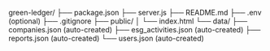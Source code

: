 green-ledger/
├── package.json
├── server.js
├── README.md
├── .env (optional)
├── .gitignore
├── public/
│   └── index.html
└── data/
    ├── companies.json (auto-created)
    ├── esg_activities.json (auto-created)
    ├── reports.json (auto-created)
    └── users.json (auto-created)